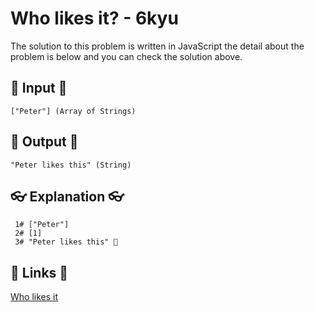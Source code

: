 # Who likes it? - 6kyu

The solution to this problem is written in JavaScript the detail about the problem is below and you can check the solution above.

## 🥚 Input 🥚

```
["Peter"] (Array of Strings)
```

## 🐣 Output 🐣

```
"Peter likes this" (String)
```

## 👓 Explanation 👓

```
 1# ["Peter"]
 2# [1]
 3# "Peter likes this" 🎉
```

## 🔗 Links 🔗

[Who likes it](https://www.codewars.com/kata/5266876b8f4bf2da9b000362)
